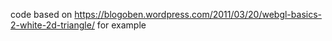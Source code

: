 code based on 
https://blogoben.wordpress.com/2011/03/20/webgl-basics-2-white-2d-triangle/
for example


